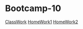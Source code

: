 # Bootcamp-10
[ClassWork](http://127.0.0.1:5500/day1/index.html)
[HomeWork1](https://natachasovskikh.github.io/Bootcamp-10/homework/homework1.html)
[HomeWork2](https://natachasovskikh.github.io/Bootcamp-10/homework/homework2.html)
